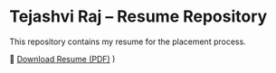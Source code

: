 # Tejashvi Raj – Resume Repository

This repository contains my resume for the placement process.

📄 [Download Resume (PDF)](https://github.com/tejashviraj19/Resume/blob/main/TejashviRajResumefile.pdf)
)
